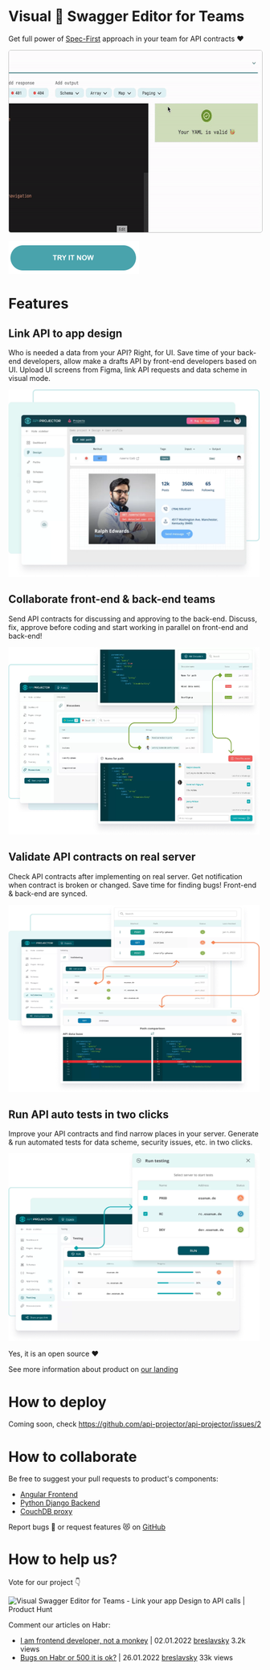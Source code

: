 # Visual 🥳 Swagger Editor for Teams

Get full power of [Spec-First](https://oai.github.io/Documentation/specification.html) approach in your team for API
contracts ❤️

<img width="630" height="362" src="images/add_output.gif" style="border: 1px solid silver;border-radius: 5px;">

[<img alt="Try now!" width="260" height="65" src="images/try_now.png">](https://app.apiprojector.com/)

# Features

## Link API to app design

Who is needed a data from your API? Right, for UI. Save time of your back-end developers, allow make a drafts API by
front-end developers based on UI. Upload UI screens from Figma, link API requests and data scheme in visual mode.

<img width="500" height="373" src="images/feature_link_api.webp">

## Collaborate front-end & back-end teams

Send API contracts for discussing and approving to the back-end. Discuss, fix, approve before coding and start working
in parallel on front-end and back-end!

<img width="500" height="373" src="images/feature_collaborate.webp">

## Validate API contracts on real server

Check API contracts after implementing on real server. Get notification when contract is broken or changed. Save time
for finding bugs! Front-end & back-end are synced.

<img width="500" height="373" src="images/feature_validate.webp">

## Run API auto tests in two clicks

Improve your API contracts and find narrow places in your server. Generate & run automated tests for data scheme,
security issues, etc. in two clicks.

<img width="500" height="373" src="images/feature_test.webp">

Yes, it is an open source ❤️

See more information about product on [our landing](https://apiprojector.com/)

# How to deploy

Coming soon, check https://github.com/api-projector/api-projector/issues/2

# How to collaborate

Be free to suggest your pull requests to product's components:
* [Angular Frontend](https://github.com/api-projector/frontend)
* [Python Django Backend](https://github.com/api-projector/backend)
* [CouchDB proxy](https://github.com/api-projector/couchdb-proxy)

Report bugs 🐞 or request features 😻 on [GitHub](https://github.com/api-projector/api-projector/issues)

# How to help us?

Vote for our project 👇

<img src="https://api.producthunt.com/widgets/embed-image/v1/featured.svg?post_id=326477&amp;theme=light" alt="Visual Swagger Editor for Teams - Link your app Design to API calls | Product Hunt" style="width: 250px; height: 54px;" width="250" height="54">

Comment our articles on Habr:
* [I am frontend developer, not a monkey](https://habr.com/ru/post/599127/)  | 02.01.2022 [breslavsky](https://github.com/breslavsky) 3.2k views
* [Bugs on Habr or 500 it is ok?](https://habr.com/ru/post/647957/)  | 26.01.2022 [breslavsky](https://github.com/breslavsky) 33k views
